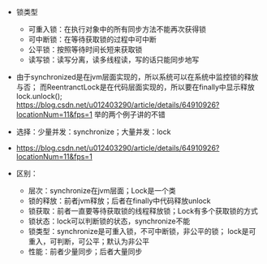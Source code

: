 
- 锁类型
    * 可重入锁：在执行对象中的所有同步方法不能再次获得锁
    * 可中断锁：在等待获取锁的过程中可中断
    * 公平锁：按照等待时间长短来获取锁
    * 读写锁：读写分离，读多线程读，写的话只能同步地写
   
- 由于synchronized是在jvm层面实现的，所以系统可以在系统中监控锁的释放与否；
    而ReentranctLock是在代码层面实现的，所以要在finally中显示释放lock.unlock();
    https://blog.csdn.net/u012403290/article/details/64910926?locationNum=11&fps=1
   举的两个例子讲的不错
- 选择：少量并发：synchronize；大量并发：lock

- https://blog.csdn.net/u012403290/article/details/64910926?locationNum=11&fps=1
- 区别：
    * 层次：synchronize在jvm层面；Lock是一个类
    * 锁的释放：前者jvm释放；后者在finally中代码释放unlock
    * 锁获取：前者一直要等待获取锁的线程释放锁；Lock有多个获取锁的方式
    * 锁状态：lock可以判断锁的状态，synchronize不能
    * 锁类型：synchronize是可重入锁，不可中断锁，非公平的锁；
            lock是可重入，可判断，可公平；默认为非公平
    * 性能：前者少量同步；后者大量同步
    
            